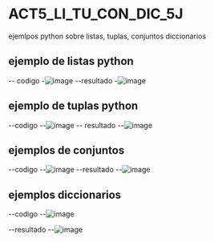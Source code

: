 # ACT5_LI_TU_CON_DIC_5J
ejemlpos python sobre listas, tuplas,  conjuntos diccionarios
## ejemplo de listas python
-- codigo
-![image](https://github.com/user-attachments/assets/34763cf6-9b90-4b00-ac19-199527b2fcff)
--resultado
-![image](https://github.com/user-attachments/assets/f00164ec-c3ab-4c92-add3-86f8ae1a0a62)
## ejemplo de tuplas python
--codigo
--![image](https://github.com/user-attachments/assets/9cf66bf8-d6e8-4ce8-aff6-41debd809ce5)
-- resultado
--![image](https://github.com/user-attachments/assets/ee563524-6f20-4a3e-889a-14e6557622b9)
## ejemplos de conjuntos
--codigo
--![image](https://github.com/user-attachments/assets/2f0cbb81-6ed0-46bb-8c69-1a53aa1baf83)
--resultado
--![image](https://github.com/user-attachments/assets/613250ea-9061-47ee-a108-735969f2a008)
## ejemplos diccionarios
--codigo
--![image](https://github.com/user-attachments/assets/d2fc22a7-cf41-4317-bef3-d359c3c7248c)


--resultado
--![image](https://github.com/user-attachments/assets/63f014ac-dc82-4d64-a009-a5c3bdbf6f06)



